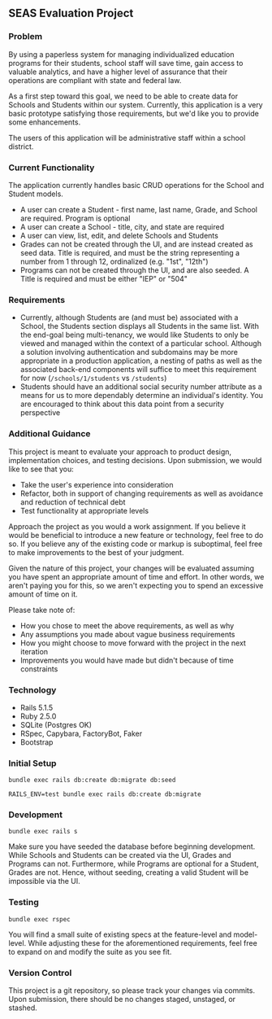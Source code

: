 SEAS Evaluation Project
-

### Problem

By using a paperless system for managing individualized education programs for their students, school staff will save time, gain access to valuable analytics, and have a higher level of assurance that their operations are compliant with state and federal law.

As a first step toward this goal, we need to be able to create data for Schools and Students within our system.  Currently, this application is a very basic prototype satisfying those requirements, but we'd like you to provide some enhancements.

The users of this application will be administrative staff within a school district.



### Current Functionality

The application currently handles basic CRUD operations for the School and Student models.

- A user can create a Student - first name, last name, Grade, and School are required.  Program is optional
- A user can create a School - title, city, and state are required
- A user can view, list, edit, and delete Schools and Students
- Grades can not be created through the UI, and are instead created as seed data.  Title is required, and must be the string representing a number from 1 through 12, ordinalized (e.g. "1st", "12th")
-  Programs can not be created through the UI, and are also seeded.  A Title is required and must be either "IEP" or "504"



### Requirements

- Currently, although Students are (and must be) associated with a School, the Students section displays all Students in the same list.  With the end-goal being multi-tenancy, we would like Students to only be viewed and managed within the context of a particular school.  Although a solution involving authentication and subdomains may be more appropriate in a production application, a nesting of paths as well as the associated back-end components will suffice to meet this requirement for now (`/schools/1/students` vs `/students`)
- Students should have an additional social security number attribute as a means for us to more dependably determine an individual's identity.  You are encouraged to think about this data point from a security perspective



### Additional Guidance

This project is meant to evaluate your approach to product design, implementation choices, and testing decisions.  Upon submission, we would like to see that you:

- Take the user's experience into consideration
- Refactor, both in support of changing requirements as well as avoidance and reduction of technical debt
- Test functionality at appropriate levels

Approach the project as you would a work assignment.  If you believe it would be beneficial to introduce a new feature or technology, feel free to do so.  If you believe any of the existing code or markup is suboptimal, feel free to make improvements to the best of your judgment.

Given the nature of this project, your changes will be evaluated assuming you have spent an appropriate amount of time and effort.  In other words, we aren't paying you for this, so we aren't expecting you to spend an excessive amount of time on it.

Please take note of:

- How you chose to meet the above requirements, as well as why
- Any assumptions you made about vague business requirements
- How you might choose to move forward with the project in the next iteration
- Improvements you would have made but didn't because of time constraints



### Technology

- Rails 5.1.5
- Ruby 2.5.0
- SQLite (Postgres OK)
- RSpec, Capybara, FactoryBot, Faker
- Bootstrap



### Initial Setup

`bundle exec rails db:create db:migrate db:seed`

`RAILS_ENV=test bundle exec rails db:create db:migrate`



### Development

`bundle exec rails s`

Make sure you have seeded the database before beginning development.  While Schools and Students can be created via the UI, Grades and Programs can not.  Furthermore, while Programs are optional for a Student, Grades are not.  Hence, without seeding, creating a valid Student will be impossible via the UI.



### Testing

`bundle exec rspec`

You will find a small suite of existing specs at the feature-level and model-level.  While adjusting these for the aforementioned requirements, feel free to expand on and modify the suite as you see fit.



### Version Control

This project is a git repository, so please track your changes via commits.  Upon submission, there should be no changes staged, unstaged, or stashed.

